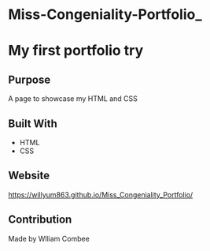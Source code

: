 # Miss-Congeniality-Portfolio_

# My first portfolio try

## Purpose
A page to showcase my HTML and CSS

## Built With
* HTML
* CSS

## Website
https://willyum863.github.io/Miss_Congeniality_Portfolio/


## Contribution
Made by Wlliam Combee
